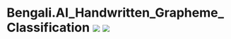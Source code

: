 # Bengali.AI_Handwritten_Grapheme_Classification    ![](https://img.shields.io/badge/python-3.7+-pink.svg) ![](https://img.shields.io/badge/tensorflow-2.x-important.svg) 
